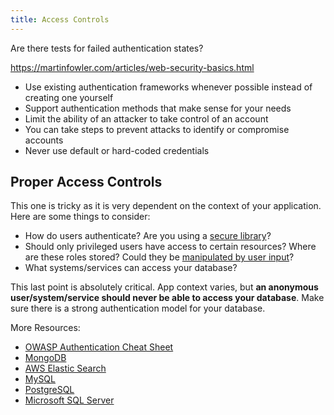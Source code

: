 ```yaml
---
title: Access Controls
---
```


Are there tests for failed authentication states?

https://martinfowler.com/articles/web-security-basics.html

* Use existing authentication frameworks whenever possible instead of creating one yourself
* Support authentication methods that make sense for your needs
* Limit the ability of an attacker to take control of an account
* You can take steps to prevent attacks to identify or compromise accounts
* Never use default or hard-coded credentials

## Proper Access Controls

This one is tricky as it is very dependent on the context of your application. Here are some things to consider:

* How do users authenticate? Are you using a [secure library][saml-vuln]?
* Should only privileged users have access to certain resources? Where are these roles stored? Could they be [manipulated by user input][mass-assignment]?
* What systems/services can access your database?

This last point is absolutely critical. App context varies, but **an anonymous user/system/service should never be able to access your database**. Make sure there is a strong authentication model for your database.

More Resources:

* [OWASP Authentication Cheat Sheet](https://www.owasp.org/index.php/Authentication_Cheat_Sheet)
* [MongoDB](https://docs.mongodb.com/manual/security/)
* [AWS Elastic Search](https://aws.amazon.com/blogs/security/how-to-control-access-to-your-amazon-elasticsearch-service-domain/)
* [MySQL](https://dev.mysql.com/doc/refman/5.7/en/privilege-system.html)
* [PostgreSQL](https://www.postgresql.org/docs/9.4/static/auth-methods.html)
* [Microsoft SQL Server](https://docs.microsoft.com/en-us/dotnet/framework/data/adonet/sql/authentication-in-sql-server)

[saml-vuln]: https://nvd.nist.gov/vuln/detail/CVE-2016-5697
[mass-assignment]: https://www.owasp.org/index.php/Mass_Assignment_Cheat_Sheet
